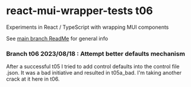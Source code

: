# react-mui-wrapper-tests t06
Experiments in React / TypeScript with wrapping MUI components

See [main branch ReadMe](https://github.com/TonyGravagno/react-mui-wrapper-tests/tree/main) for general info

### Branch t06 2023/08/18 : Attempt better defaults mechanism

After a successful t05 I tried to add control defaults into the control file .json. It was a bad initiative and resulted in t05a\_bad. I'm taking another crack at it here in t06.
